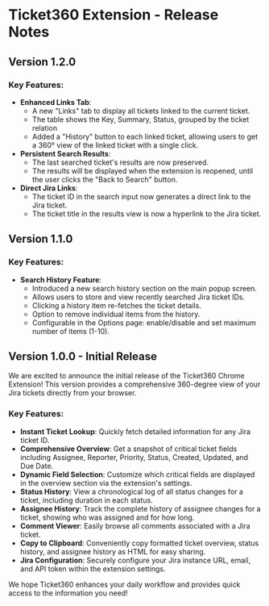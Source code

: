 # Ticket360 Extension - Release Notes

## Version 1.2.0

### Key Features:
*   **Enhanced Links Tab**: 
    *   A new "Links" tab to display all tickets linked to the current ticket.
    *   The table shows the Key, Summary, Status, grouped by the ticket relation
    *   Added a "History" button to each linked ticket, allowing users to get a 360° view of the linked ticket with a single click.
*   **Persistent Search Results**:
    *   The last searched ticket's results are now preserved.
    *   The results will be displayed when the extension is reopened, until the user clicks the "Back to Search" button.
*   **Direct Jira Links**:
    *   The ticket ID in the search input now generates a direct link to the Jira ticket.
    *   The ticket title in the results view is now a hyperlink to the Jira ticket.
    
## Version 1.1.0

### Key Features:
*   **Search History Feature**:
    *   Introduced a new search history section on the main popup screen.
    *   Allows users to store and view recently searched Jira ticket IDs.
    *   Clicking a history item re-fetches the ticket details.
    *   Option to remove individual items from the history.
    *   Configurable in the Options page: enable/disable and set maximum number of items (1-10).

## Version 1.0.0 - Initial Release

We are excited to announce the initial release of the Ticket360 Chrome Extension! This version provides a comprehensive 360-degree view of your Jira tickets directly from your browser.

### Key Features:

*   **Instant Ticket Lookup**: Quickly fetch detailed information for any Jira ticket ID.
*   **Comprehensive Overview**: Get a snapshot of critical ticket fields including Assignee, Reporter, Priority, Status, Created, Updated, and Due Date.
*   **Dynamic Field Selection**: Customize which critical fields are displayed in the overview section via the extension's settings.
*   **Status History**: View a chronological log of all status changes for a ticket, including duration in each status.
*   **Assignee History**: Track the complete history of assignee changes for a ticket, showing who was assigned and for how long.
*   **Comment Viewer**: Easily browse all comments associated with a Jira ticket.
*   **Copy to Clipboard**: Conveniently copy formatted ticket overview, status history, and assignee history as HTML for easy sharing.
*   **Jira Configuration**: Securely configure your Jira instance URL, email, and API token within the extension settings.

We hope Ticket360 enhances your daily workflow and provides quick access to the information you need!

